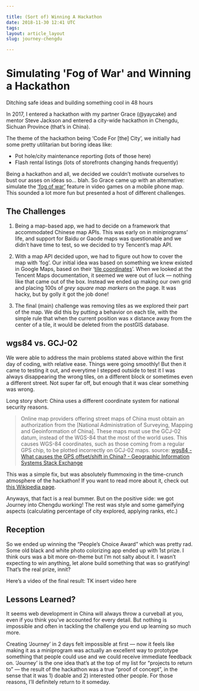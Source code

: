 ```yaml
---

title: (Sort of) Winning A Hackathon
date: 2018-11-30 12:41 UTC
tags:
layout: article_layout
slug: journey-chengdu

---
```


# Simulating 'Fog of War' and Winning a Hackathon

<p class="subtitle">Ditching safe ideas and building something cool in 48 hours</p>

In 2017, I entered a hackathon with my partner Grace (@yaycake) and mentor Steve Jackson and entered a city-wide hackathon in Chengdu, Sichuan Province (that’s in China).

The theme of the hackathon being ‘Code For [the] City’, we initially had some pretty utilitarian but boring ideas like:

* Pot hole/city maintenance reporting (lots of those here)
* Flash rental listings (lots of storefronts changing hands frequently)

Being a hackathon and all, we decided we couldn’t motivate ourselves to bust our asses on ideas so… blah. So Grace came up with an alternative: simulate the [‘fog of war’](https://en.wikipedia.org/wiki/Fog_of_war#In_video_games) feature in video games on a mobile phone map. This sounded a lot more fun but presented a host of different challenges.

## The Challenges
1. Being a map-based app, we had to decide on a framework that accommodated Chinese map APIs. This was early on in miniprograms’ life, and support for Baidu or Gaode maps was questionable and we didn’t have time to test, so we decided to try Tencent’s map API.

2. With a map API decided upon, we had to figure out how to cover the map with ‘fog’. Our initial idea was based on something we knew existed in Google Maps, based on their ‘[tile coordinates](https://developers.google.com/maps/documentation/javascript/coordinates)’. When we looked at the Tencent Maps documentation, it seemed we were out of luck — nothing like that came out of the box. Instead we ended up making our own grid and placing 100s of _grey square map markers_ on the page. It was hacky, but by golly it got the job done!

3. The final (main) challenge was removing tiles as we explored their part of the map. We did this by putting a behavior on each tile, with the simple rule that when the current position was x distance away from the center of a tile, it would be deleted from the postGIS database.

## wgs84 vs. GCJ-02
We were able to address the main problems stated above within the first day of coding, with relative ease. Things were going smoothly! But then it came to testing it out, and everytime I stepped outside to test it I was always disappearing the wrong tiles, on a different block or sometimes even a different street. Not super far off, but enough that it was clear something was wrong.

Long story short: China uses a different coordinate system for national security reasons.

> Online map providers offering street maps of China must obtain an authorization from the [National Administration of Surveying, Mapping and Geoinformation of China]. These maps must use the GCJ-02 datum, instead of the WGS-84 that the most of the world uses. This causes WGS-84 coordinates, such as those coming from a regular GPS chip, to be plotted incorrectly on GCJ-02 maps.
source: [wgs84 - What causes the GPS offset/shift in China? - Geographic Information Systems Stack Exchange](https://gis.stackexchange.com/questions/141542/what-causes-the-gps-offset-shift-in-china)

This was a simple fix, but was absolutely flummoxing in the time-crunch atmosphere of the hackathon! If you want to read more about it, check out [this Wikipedia page](https://en.wikipedia.org/wiki/Restrictions_on_geographic_data_in_China#GCJ-02).

Anyways, that fact is a real bummer. But on the positive side: we got Journey into Chengdu working! The rest was style and some gameifying aspects (calculating percentage of city explored, applying ranks, etc.)

## Reception
So we ended up winning the “People’s Choice Award” which was pretty rad. Some old black and white photo colorizing app ended up with 1st prize. I think ours was a bit more on-theme but I’m not salty about it. I wasn’t expecting to win anything, let alone build something that was so gratifying! That’s the real prize, innit?

Here’s a video of the final result: TK insert video here

## Lessons Learned?
It seems web development in China will always throw a curveball at you, even if you think you’ve accounted for every detail. But nothing is impossible and often in tackling the challenge you end up learning so much more.

Creating ‘Journey’  in 2 days felt impossible at first — now it feels like making it as a miniprogram was actually an excellent way to prototype something that people could use and we could receive immediate feedback on. ‘Journey’ is the one idea that’s at the top of my list for “projects to return to” — the result of the hackathon was a true “proof of concept”, in the sense that it was 1) doable and 2) interested other people. For those reasons, I’ll definitely return to it someday.



